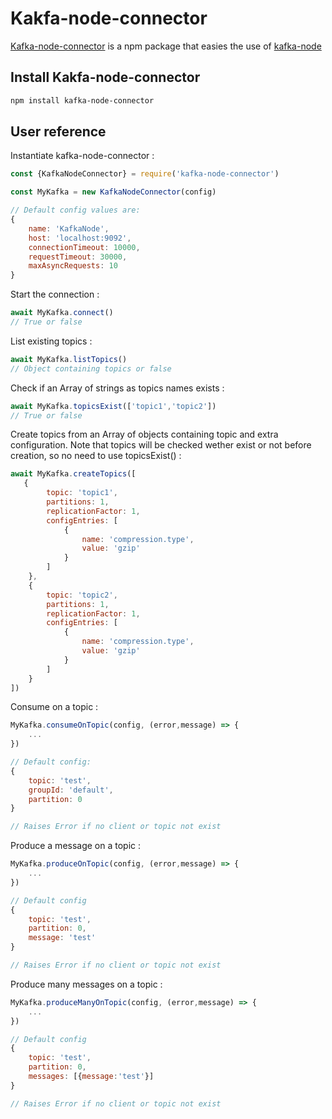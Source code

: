 Kakfa-node-connector
====================

[Kafka-node-connector](https://www.npmjs.com/package/kafka-node-connector) is a npm package that easies the use of [kafka-node](https://www.npmjs.com/package/kafka-node)

## Install Kakfa-node-connector
```bash
npm install kafka-node-connector
```

## User reference

Instantiate kafka-node-connector :

```javascript
const {KafkaNodeConnector} = require('kafka-node-connector')

const MyKafka = new KafkaNodeConnector(config)

// Default config values are:
{
    name: 'KafkaNode',
    host: 'localhost:9092',
    connectionTimeout: 10000,
    requestTimeout: 30000,
    maxAsyncRequests: 10
}
```

Start the connection :
```javascript
await MyKafka.connect()
// True or false
```

List existing topics :
```javascript
await MyKafka.listTopics()
// Object containing topics or false
```

Check if an Array of strings as topics names exists :
```javascript
await MyKafka.topicsExist(['topic1','topic2'])
// True or false
```

Create topics from an Array of objects containing topic and extra configuration.
Note that topics will be checked wether exist or not before creation, so no need to use topicsExist() :
```javascript
await MyKafka.createTopics([
   {
        topic: 'topic1',
        partitions: 1,
        replicationFactor: 1,
        configEntries: [
            {
                name: 'compression.type',
                value: 'gzip'
            }
        ]
    },
    {
        topic: 'topic2',
        partitions: 1,
        replicationFactor: 1,
        configEntries: [
            {
                name: 'compression.type',
                value: 'gzip'
            }
        ]
    }
])
```

Consume on a topic :
```javascript
MyKafka.consumeOnTopic(config, (error,message) => {
    ...
})

// Default config:
{
    topic: 'test',
    groupId: 'default',
    partition: 0
}

// Raises Error if no client or topic not exist
```

Produce a message on a topic :
```javascript
MyKafka.produceOnTopic(config, (error,message) => {
    ...
})

// Default config
{
    topic: 'test',
    partition: 0,
    message: 'test'
}

// Raises Error if no client or topic not exist
```

Produce many messages on a topic :
```javascript
MyKafka.produceManyOnTopic(config, (error,message) => {
    ...
})

// Default config
{
    topic: 'test',
    partition: 0,
    messages: [{message:'test'}]
}

// Raises Error if no client or topic not exist
```